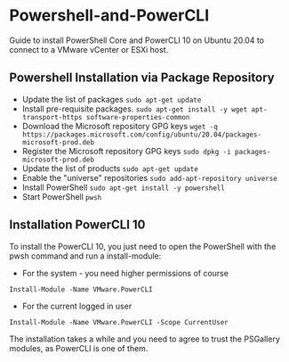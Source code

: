 # Powershell-and-PowerCLI
Guide to install PowerShell Core and PowerCLI 10 on Ubuntu 20.04 to connect to a VMware vCenter or ESXi host.

## Powershell Installation via Package Repository
* Update the list of packages
`sudo apt-get update`
* Install pre-requisite packages.
`sudo apt-get install -y wget apt-transport-https software-properties-common`
* Download the Microsoft repository GPG keys
`wget -q https://packages.microsoft.com/config/ubuntu/20.04/packages-microsoft-prod.deb`
* Register the Microsoft repository GPG keys
`sudo dpkg -i packages-microsoft-prod.deb`
* Update the list of products
`sudo apt-get update`
* Enable the "universe" repositories
`sudo add-apt-repository universe`
* Install PowerShell
`sudo apt-get install -y powershell`
* Start PowerShell
`pwsh`

## Installation PowerCLI 10
To install the PowerCLI 10, you just need to open the PowerShell with the pwsh command and run a install-module:

* For the system - you need higher permissions of course

`Install-Module -Name VMware.PowerCLI`

* For the current logged in user

`Install-Module -Name VMware.PowerCLI -Scope CurrentUser`

The installation takes a while and you need to agree to trust the PSGallery modules, as PowerCLI is one of them.
